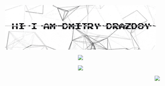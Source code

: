<p align="center"><img src="https://raw.githubusercontent.com/isys35/isys35/master/intro.gif"/></p>
<p align="center"><img src="https://github-readme-stats.vercel.app/api?username=isys35&show_icons=true"/></p>
<p align="center"><img src="https://github-readme-stats.vercel.app/api/top-langs/?username=isys35&layout=compact"/></p>
<p align="right"><img src="https://visitor-badge-reloaded.herokuapp.com/badge?page_id=isys35.isys35"/></p>
